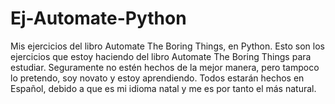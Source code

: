 # Ej-Automate-Python
Mis ejercicios del libro Automate The Boring Things, en Python.
Esto son los ejercicios que estoy haciendo del libro Automate The Boring Things para estudiar.
Seguramente no estén hechos de la mejor manera, pero tampoco lo pretendo, soy novato y estoy aprendiendo.
Todos estarán hechos en Español, debido a que es mi idioma natal y me es por tanto el más natural.
